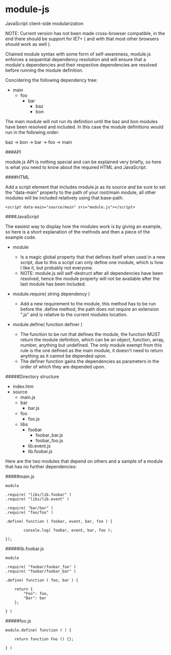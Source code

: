 module-js
=========

JavaScript client-side modularization

NOTE: Current version has not been made cross-browser compatible, in the 
end there should be support for IE7+ ( and with that most other browsers 
should work as well ).

Chained module syntax with some form of self-awareness, module.js
enforces a sequential dependency resolution and will ensure that
a module's dependencies and their respective dependencies are resolved 
before running the module definition.

Concidering the following dependency tree:

- main
  - foo
    - bar
      - baz
      - bon
      
The main module will not run its definition until the baz and bon 
modules have been resolved and included. In this case the module definitions 
would run in the following order:

baz -> bon -> bar -> foo -> main

###API

module.js API is nothing special and can be explained very briefly,
so here is what you need to know about the required HTML and JavaScript.

####HTML

Add a script element that includes module.js as its source and
be sure to set the "data-main" property to the path of your root/main
module, all other modules will be included relatively using that 
base-path.

    <script data-main="source/main" src="module.js"></script>

####JavaScript

The easiest way to display how the modules work is by giving an example, 
so here is a short explanation of the methods and then a piece of the example code.

- module 
  - Is a magic global property that that defines itself when used in a new script, due to this a script can only define one module, which is how I like it, but probably not everyone.
  - NOTE: module.js will self-destruct after all dependencies have been resolved, hence the module property will not be available after the last module has been included.

- module.require( string dependency )
  - Add a new requirement to the module, this method has to be run before the .define method, the path does not require an extension ".js" and is relative to the current modules location.

- module.define( function definer  )
  - The function to be run that defines the module, the function MUST return the module definition, which can be an object, function, array, number, anything but undefined. The only module exempt from this rule is the one defined as the main module, it doesn't need to return anything as it cannot be depended upon.
  - The definer function gains the dependencies as parameters in the order of which they are depended upon.

#####Directory structure

- index.htm
- source
  - main.js
  - bar
    - bar.js
  - foo
    - foo.js
  - libs
    - foobar
      - foobar_bar.js
      - foobar_foo.js
    - lib.event.js
    - lib.foobar.js

Here are the two modules that depend on others and a sample of a module that has no further dependencies:

#####main.js

    module
    
	.require( "libs/lib.foobar" )
	.require( "libs/lib.event" )
    
	.require( "bar/bar" )
	.require( "foo/foo" )
    
	.define( function ( foobar, event, bar, foo ) {
    
    		console.log( foobar, event, bar, foo );
    
    });
    
#####lib.foobar.js

    module

	.require( "foobar/foobar_foo" )
	.require( "foobar/foobar_bar" )

	.define( function ( foo, bar ) {
  
		return {
			"Foo": foo,
			"Bar": bar
		};

    } )
    
#####foo.js

    module.define( function ( ) {

		return function Foo () {};

    } )
